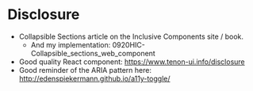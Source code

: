 # Disclosure

* Collapsible Sections article on the Inclusive Components site / book.
  * And my implementation: 0920HIC-Collapsible_sections_web_component
* Good quality React component: https://www.tenon-ui.info/disclosure
* Good reminder of the ARIA pattern here: http://edenspiekermann.github.io/a11y-toggle/
